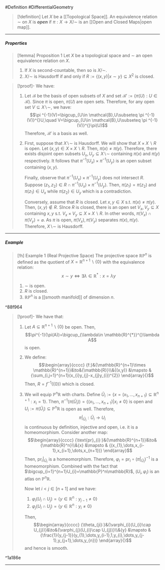 #Definition #DifferentialGeometry 

> [!definition]
> Let $X$ be a [[Topological Space]]. An equivalence relation $\sim$ on $X$ is ***open*** if $\pi:X \to X / \sim$ is an [[Open and Closed Maps|open map]].
---
##### Properties
> [!lemma] Proposition 1
> Let $X$ be a topological space and $\sim$ an open equivalence relation on $X$.
> 1. If $X$ is second-countable, then so is $X / \sim$.
> 2. $X / \sim$ is Hausdorff if and only if $R:=\{ (x,y)|x\sim y \}\subseteq X^{2}$ is closed.

> [!proof]-
> We have: 
> 1. Let $\mathcal{B}$ be the basis of open subsets of $X$ and set $\mathcal{B}':=\{ \pi(U):U\in \mathcal{B} \}$. Since $\pi$ is open, $\pi(U)$ are open sets. Therefore, for any open set $V\subseteq X \backslash \sim$, we have: $$\pi ^{-1}(V)=\bigcup_{U\in \mathcal{B},U\subseteq \pi ^{-1}(V)}^{}U,\quad V=\bigcup_{U\in \mathcal{B},U\subseteq \pi ^{-1}(V)}^{}\pi(U)$$Therefore, $\mathcal{B}'$ is a basis as well.
> 2. First, suppose that $X \backslash \sim$ is Hausdorff. We will show that $X \times X \backslash R$ is open. Let $(x,y)\in X\times X \backslash R$. Then, $\pi(x)\neq \pi(y)$. Therefore, there exists disjoint open subsets $U_{x},U_{y}\subseteq X \backslash\sim$ containing $\pi(x)$ and $\pi(y)$ respectively. It follows that $\pi ^{-1}(U_{x})\times \pi ^{-1}(U_{y})$ is an open subset containing $(x,y)$.
>    
>    Finally, observe that $\pi ^{-1}(U_{x})\times \pi ^{-1}(U_{y})$ does not intersect $R$. Suppose $(z_{1},z_{2})\in R\cap\pi ^{-1}(U_{x})\times \pi ^{-1}(U_{y})$. Then, $\pi (z_{1})=\pi (z_{2})$ and $\pi(z_{1})\in U_{x}$ while $\pi(z_{2})\in U_{y}$ which is a contradiction.
>    
>    Conversely, assume that $R$ is closed. Let $x,y\in X$ s.t. $\pi(x)\neq \pi(y)$. Then, $(x,y)\notin R$. SInce $R$ is closed, there is an open set $V_{x},V_{y}\subseteq X$ containing $x,y$ s.t. $V_{x}\times V_{y}\subseteq X\times X \backslash R$. In other words, $\pi(V_{x})\cap \pi(V_{y})=\varnothing$. As $\pi$ is open, $\pi(V_{x}),\pi(V_{y})$ separates $\pi(x),\pi(y)$. Therefore, $X \backslash \sim$ is Hausdorff.
---
##### Example
> [!h] Example 1 (Real Projective Space)
> The projective space $\mathbb{R}\mathbb{P}^n$ is defined as the quotient of $X= \mathbb{R}^{n+1} \backslash \{ 0 \}$ with the equivalence relation: $$x\sim y\iff \exists\lambda\in \mathbb{R}^{*}: x=\lambda y$$
> 1. $\sim$ is open.
> 2. $R$ is closed.
> 3. $\mathbb{R}\mathbb{P}^n$ is a [[smooth manifold]] of dimension $n$.

^88f964

> [!proof]-
> We have that:
> 1. Let $A\subseteq \mathbb{R}^{n+1} \backslash\{ 0 \}$ be open. Then, $$\pi^{-1}(\pi(A))=\bigcup_{\lambda\in \mathbb{R}^{*}}^{}\lambda A$$is open.
> 2. We define: $$\begin{array}{cccc} {f:}&{\mathbb{R}^{n+1}\times \mathbb{R}^{n+1}}&\to&{\mathbb{R}}\\&{(x,y)} &\mapsto & {\sum_{i,j=1}^{n+1}(x_{i}y_{j}-x_{j}y_{i})^{2}} \end{array}{}$$Then, $R=f^{-1}(\{ 0 \})$ which is closed.
> 3. We will equip $\mathbb{P}^n\mathbb{R}$ with charts. Define $\tilde{U}_{i}:=\{ x=(x_{1},\dots,x_{n+1})\subseteq \mathbb{R}^{n+1}:x_{i}=1 \}$. Then, $\pi ^{-1}(\pi(\tilde{U}_{i}))=\{ (x_{1},\dots,x_{n+1})|x_{i}\neq 0 \}$ is open and $U_{i}:=\pi(\tilde{U}_{i})\subseteq \mathbb{P}^n\mathbb{R}$ is open as well. Therefore, $$\pi|_{\tilde{U}_{i}}:\tilde{U}_{i}\to U_{i}$$is continuous by definition, injective and open, i.e. it is a homeomorphism. Consider another map: $$\begin{array}{cccc} {\text{pr}_{i}:}&{\mathbb{R}^{n+1}}&\to&{\mathbb{R}^n}\\&{x} &\mapsto & {(x_{1},\dots,x_{i-1},x_{i+1},\dots,x_{n+1})} \end{array}$$Then, $\text{pr}_{i}|_{\tilde{U}_{i}}$ is a homeomorphism. Therefore, $\varphi_{i}=\text{pr}_{i}\circ(\pi|_{\tilde{U}_{i}})^{-1}$ is a homeomorphism. Combined with the fact that $\bigcup_{i=1}^{n+1}U_{i}=\mathbb{P}^n\mathbb{R}$, $(U_{i},\varphi_{i})$ is an atlas on $\mathbb{P}^n\mathbb{R}$.
>    
>    Now let $i<j\in [n+1]$ and we have:
>    1. $\varphi_{i}(U_{i}\cap U_{j})=\{ y\in \mathbb{R}^n:y_{j-1}\neq 0 \}$
>    2. $\varphi_{j}(U_{i}\cap U_{j})=\{ y\in \mathbb{R}^n:y_{i}\neq 0 \}$
>    
>    Then, $$\begin{array}{cccc} {\theta_{ji}:}&{\varphi_{i}(U_{i}\cap U_{j})}&\to&{\varphi_{j}(U_{i}\cap U_{j})}\\&{y} &\mapsto & {\frac{1}{y_{j-1}}(y_{1},\dots,y_{i-1},1,y_{i},\dots,y_{j-1},y_{j+1},\dots,y_{n})} \end{array}{}$$and hence is smooth. 

^1a186e

---
